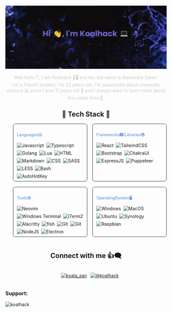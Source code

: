 [![MasterHead](./assets/banner.png)](https://github.com/Koalhack)

<p align="center" style="color:#cccccc;font-size:1em">
Well hello ✋, I am Koalhack 🐨🖥️ but my real name is Alexandre Saner.</br>
I'm a French student, I'm 22 years old.
I'm passionate about computer science 💻 since I was 11 years old 👶
and I always want to learn more about this noble field 🧠.</p>

<h2 align="center">🌟 Tech Stack 🌟</h2>

<ul align="center" id="techStack">
  <li class="card">
    <h3 align="left">Languages⌨️</h3>
    <div>
      <img src="https://img.shields.io/badge/-JavaScript-111111?style=flat-square&labelColor=efd81d&logo=javascript&logoColor=white" alt="Javascript" />
      <img src="https://img.shields.io/badge/-Typescript-111111?style=flat-square&labelColor=2f74c0&logo=typescript&logoColor=white" alt="Typescript" />
      <img src="https://img.shields.io/badge/-Golang-111111?style=flat-square&labelColor=00a7d0&logo=go&logoColor=white" alt="Golang" />
      <img src="https://img.shields.io/badge/-Lua-111111?style=flat-square&labelColor=00007c&logo=lua&logoColor=white" alt="Lua" />
      <img src="https://img.shields.io/badge/-HTML5-111111?style=flat-square&labelColor=dd4b25&logo=html5&logoColor=white" alt="HTML" />
      <img src="https://img.shields.io/badge/-Markdown-111111?style=flat-square&logo=markdown&logoColor=white" alt="Markdown" />
      <img src="https://img.shields.io/badge/-CSS3-111111?style=flat-square&labelColor=3595cf&logo=css3&logoColor=white" alt="CSS" />
      <img src="https://img.shields.io/badge/-SASS-111111?style=flat-square&labelColor=c76395&logo=sass&logoColor=white" alt="SASS" />
      <img src="https://img.shields.io/badge/-LESS-111111?style=flat-square&labelColor=1b3352&logo=less&logoColor=white" alt="LESS" />
      <img src="https://img.shields.io/badge/-Bash-111111?style=flat-square&logo=gnubash&logoColor=white" alt="Bash" />
      <img src="https://img.shields.io/badge/-AutoHotKey-111111?style=flat-square&labelColor=00a501&logo=autohotkey&logoColor=white" alt="AutoHotKey" />
    </div>
  </li>
  <li class="card">
    <h3 align="left">Frameworks🎆/Libraries📚</h3>
    <div>
      <img src="https://img.shields.io/badge/-React-111111?style=flat-square&labelColor=00d5f7&logo=react&logoColor=white" alt="React" />
      <img src="https://img.shields.io/badge/-TailwindCSS-111111?style=flat-square&labelColor=47a9ae&logo=tailwindcss&logoColor=white" alt="TailwindCSS" />
      <img src="https://img.shields.io/badge/-Bootstrap-111111?style=flat-square&labelColor=7710f1&logo=bootstrap&logoColor=white" alt="Bootstrap" />
      <img src="https://img.shields.io/badge/-Chakra%20UI-111111?style=flat-square&labelColor=28b5aa&logo=chakraui&logoColor=white" alt="ChakraUI" />
      <img src="https://img.shields.io/badge/-ExpressJS-111111?style=flat-square&logo=express&logoColor=white" alt="ExpressJS" />
      <img src="https://img.shields.io/badge/-Puppeteer-111111?style=flat-square&labelColor=04c997&logo=puppeteer&logoColor=white" alt="Puppeteer" />
    </div>
  </li>
  <li class="card">
    <h3 align="left">Tools🛠️</h3>
    <div>
      <img src="https://img.shields.io/badge/-Neovim-111111?style=flat-square&labelColor=83ba64&logo=neovim&logoColor=white" alt="Neovim" />
      <img src="https://img.shields.io/badge/-Windows%20Terminal-111111?style=flat-square&logo=windowsterminal&logoColor=white" alt="Windows Terminal" />
      <img src="https://img.shields.io/badge/-iTerm2-111111?style=flat-square&logo=iterm2&logoColor=white" alt="iTerm2" />
      <img src="https://img.shields.io/badge/-Alacritty-111111?style=flat-square&labelColor=eb5d00&logo=alacritty&logoColor=white" alt="Alacritty" />
      <img src="https://img.shields.io/badge/-Fish-111111?style=flat-square&logo=fish&logoColor=white" alt="fish" />
      <img src="https://img.shields.io/badge/-Git-111111?style=flat-square&labelColor=e44d30&logo=git&logoColor=white" alt="Git" />
      <img src="https://img.shields.io/badge/-Docker-111111?style=flat-square&labelColor=228fe1&logo=docker&logoColor=white" alt="Git" />
      <img src="https://img.shields.io/badge/-NodeJS-111111?style=flat-square&labelColor=6ea45f&logo=node.js&logoColor=white" alt="NodeJS" />
      <img src="https://img.shields.io/badge/-Electron-111111?style=flat-square&labelColor=99e1ef&logo=electron&logoColor=white" alt="Electron" />
    </div>
  </li>
  <li class="card">
    <h3 align="left">OperatingSystem🖥️</h3>
    <div>
      <img src="https://img.shields.io/badge/-Windows-111111?style=flat-square&logo=windows&logoColor=white" alt="Windows" />
      <img src="https://img.shields.io/badge/-MacOS-111111?style=flat-square&logo=apple&logoColor=white" alt="MacOS" />
      <img src="https://img.shields.io/badge/-Ubuntu-111111?style=flat-square&logo=Ubuntu&logoColor=d24413" alt="Ubuntu" />
      <img src="https://img.shields.io/badge/-Synology-111111?style=flat-square&logo=synology&logoColor=white" alt="Synology" />
      <img src="https://img.shields.io/badge/-Raspbian-111111?style=flat-square&logo=raspberrypi&logoColor=b2103f" alt="Raspbian" />
    </div>
  </li>
</ul>

<section id="connect">
<h2>Connect with me 👍🗨️</h2>
<ul>
  <li>
    <a href="https://dev.to/koala_san" target="blank"><img align="center" src="https://img.shields.io/badge/-Dev.to-111111?style=flat-square&logo=dev.to&logoColor=white" alt="koala_san"/></a>
  </li>
  <li>
    <a href="https://medium.com/@koalhack" target="blank"><img align="center" src="https://img.shields.io/badge/-Medium-111111?style=flat-square&logo=medium&logoColor=color" alt="@koalhack"/></a>
  </li>
</ul>
</section>

<h3 align="left">Support:</h3>
<p><a href="https://www.buymeacoffee.com/koalhack"> <img align="left" src="https://cdn.buymeacoffee.com/buttons/v2/default-yellow.png" height="50" width="210" alt="koalhack" /></a></p><br><br>

<style>
 #techStack {
    display: grid;
    grid-template-columns: repeat(2, minmax(0, 1fr));
    gap: 1.2em;
  }

  .card {
    border: 1px solid #23282f;
    border-radius: 0.5em;
    padding: 0.5em 0.8em;
    list-style: none;
   }

  .card > h3 {
    font-size: 0.9em;
    font-weight: normal;
    color: #4b8cd7;
  }

  .card > div {
    display: flex;
    flex-wrap: wrap;
    gap: 0.5em;
  }

  #connect {
    display: flex;
    flex-direction: column;
    align-items: center;
    text-align: center;
  }

  #connect > ul {
    display: flex;
    gap: 0.8em;
    list-style: none;
  }

  #connect > ul > li{
    display: block;
  }

</style>
